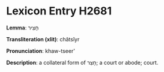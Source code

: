 # Lexicon Entry H2681

**Lemma**: חָצִיר

**Transliteration (xlit)**: châtsîyr

**Pronunciation**: khaw-tseer'

**Description**:
a collateral form of חָצֵר; a court or abode; court.
